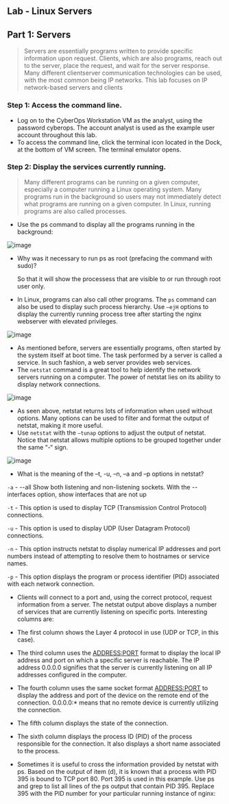 ## Lab - Linux Servers

## Part 1: Servers

> Servers are essentially programs written to provide specific information upon request. Clients, which are also
programs, reach out to the server, place the request, and wait for the server response. Many different clientserver communication technologies can be used, with the most common being IP networks. This lab focuses
on IP network-based servers and clients

### Step 1: Access the command line.

* Log on to the CyberOps Workstation VM as the analyst, using the password cyberops. The account analyst is used as the example user account throughout this lab.
* To access the command line, click the terminal icon located in the Dock, at the bottom of VM screen. The terminal emulator opens.

### Step 2: Display the services currently running.

> Many different programs can be running on a given computer, especially a computer running a Linux
operating system. Many programs run in the background so users may not immediately detect what programs
are running on a given computer. In Linux, running programs are also called processes.

* Use the ps command to display all the programs running in the background:

![image](https://github.com/tousif13/CISCO_CyberOps/assets/33444140/a8dd984e-b423-4287-8af6-1893904bc6e6)

* Why was it necessary to run ps as root (prefacing the command with sudo)?

    So that it will show the processess that are visible to or run through root user only.

* In Linux, programs can also call other programs. The `ps` command can also be used to display such process hierarchy. Use `–ejH` options to display the currently running process tree after starting the nginx webserver with elevated privileges.

![image](https://github.com/tousif13/CISCO_CyberOps/assets/33444140/9da8eccc-9fcb-4e14-bf77-2ddac0c3ac55)

* As mentioned before, servers are essentially programs, often started by the system itself at boot time. The task performed by a server is called a service. In such fashion, a web server provides web services.
* The `netstat` command is a great tool to help identify the network servers running on a computer. The power of netstat lies on its ability to display network connections.

![image](https://github.com/tousif13/CISCO_CyberOps/assets/33444140/0e044bfb-e2f1-44c4-899e-00d5c95cc1ed)

* As seen above, netstat returns lots of information when used without options. Many options can be used to filter and format the output of netstat, making it more useful.
*  Use `netstat` with the `–tunap` options to adjust the output of netstat. Notice that netstat allows multiple options to be grouped together under the same “-“ sign.

![image](https://github.com/tousif13/CISCO_CyberOps/assets/33444140/7d10e6a2-93ff-48fc-b96d-5f1ec5c1d00b)

* What is the meaning of the –t, -u, –n, –a and –p options in netstat?

`-a` - --all
       Show both listening and non-listening sockets.  With the --interfaces option, show interfaces that are not up
       
`-t` - This option is used to display TCP (Transmission Control Protocol) connections.

`-u` - This option is used to display UDP (User Datagram Protocol) connections.

`-n` - This option instructs netstat to display numerical IP addresses and port numbers instead of attempting to resolve them to hostnames or service names.

`-p` - This option displays the program or process identifier (PID) associated with each network connection.

* Clients will connect to a port and, using the correct protocol, request information from a server. The netstat output above displays a number of services that are currently listening on specific ports. Interesting columns are:

* The first column shows the Layer 4 protocol in use (UDP or TCP, in this case).
* The third column uses the <ADDRESS:PORT> format to display the local IP address and port on which a specific server is reachable. The IP address 0.0.0.0 signifies that the server is currently listening on all IP addresses configured in the computer.
* The fourth column uses the same socket format <ADDRESS:PORT> to display the address and port of the device on the remote end of the connection. 0.0.0.0:* means that no remote device is currently utilizing the connection.
* The fifth column displays the state of the connection.
* The sixth column displays the process ID (PID) of the process responsible for the connection. It also displays a short name associated to the process.

* Sometimes it is useful to cross the information provided by netstat with ps. Based on the output of item (d), it is known that a process with PID 395 is bound to TCP port 80. Port 395 is used in this example. Use ps and grep to list all lines of the ps output that contain PID 395. Replace 395 with the PID number for your particular running instance of nginx:
